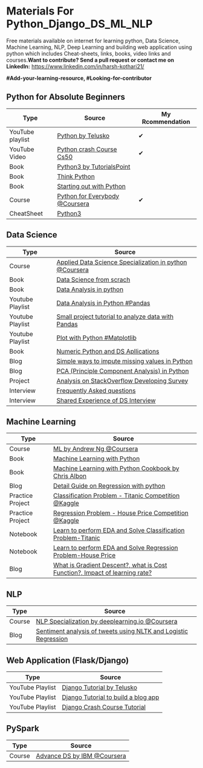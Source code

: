 # Materials For Python_Django_DS_ML_NLP
Free materials available on internet for learning python, Data Science, Machine Learning, NLP, Deep Learning and building web application using python which includes Cheat-sheets, links, books, video links and courses.**Want to contribute? Send a pull request or contact me on LinkedIn:** https://www.linkedin.com/in/harsh-kothari21/

**#Add-your-learning-resource, #Looking-for-contributor**

## Python for Absolute Beginners

Type | Source | My Rcommendation
--- | --- | ---
YouTube playlist | [Python by Telusko](https://www.youtube.com/playlist?list=PLsyeobzWxl7poL9JTVyndKe62ieoN-MZ3) | ✔
YouTube Video | [Python crash Course Cs50](https://youtu.be/mgBpcQRDtl0) | ✔
Book | [Python3 by TutorialsPoint](books/python/python3_tutorial.pdf)
Book | [Think Python](books/python/thinkpython.pdf)
Book | [Starting out with Python](books/python/Starting-Out-with-Python-4th-Edi.PDF)
Course | [Python for Everybody @Coursera](https://www.coursera.org/specializations/python?) | ✔
CheatSheet | [Python3](cheatsheets/python3.pdf)

## Data Science
Type | Source 
--- | ---
Course | [Applied Data Science Specialization in python @Coursera](https://www.coursera.org/specializations/data-science-python)
Book | [Data Science from scrach](https://github.com/HarshKothari21/Materials_python_Django_DS_ML_NLP/blob/master/books/Data%20Science/Data%20Science%20from%20Scratch%20with%20Python%20by%20Joel%20Grus.pdf)
Book | [Data Analysis in python](https://github.com/HarshKothari21/Materials_python_Django_DS_ML_NLP/blob/master/books/Data%20Analysis/Python%20for%20Data%20Analysis%202nd%20edition.pdf)
Youtube Playlist | [Data Analysis in Python #Pandas](https://www.youtube.com/playlist?list=PL-osiE80TeTsWmV9i9c58mdDCSskIFdDS)
Youtube Playlist | [Small project tutorial to analyze data with Pandas](https://www.youtube.com/playlist?list=PL5-da3qGB5IBITZj_dYSFqnd_15JgqwA6)
Youtube Playlist | [Plot with Python #Matplotlib](https://www.youtube.com/playlist?list=PL-osiE80TeTvipOqomVEeZ1HRrcEvtZB_)
Book | [Numeric Python and DS Apllications](https://github.com/HarshKothari21/Materials_python_Django_DS_ML_NLP/blob/master/books/Data%20Science/Numerical%20Python%20Scientific%20Computing%20and%20Data%20Science%20Applications.pdf)
Blog | [Simple ways to impute missing values in Python](https://medium.com/analytics-vidhya/simple-ways-to-impute-missing-values-in-a-dataset-with-examples-33d0688231be)
Blog | [PCA (Principle Component Analysis) in Python](https://towardsdatascience.com/pca-using-python-scikit-learn-e653f8989e60)
Project | [Analysis on StackOverflow Developing Survey](https://github.com/HarshKothari21/StackOverflow-Developing-Survey)
Interview | [Frequently Asked questions](https://github.com/HarshKothari21/Materials_python_Django_DS_ML_NLP/blob/master/Interview%20Preparation/data-science-interview-questions-answers.pptx)
Interview | [Shared Experience of DS Interview](https://ailearnerhub.com/2020/07/04/data-scientist-interview-experience/)

## Machine Learning
Type | Source 
--- | ---
Course | [ML by Andrew Ng @Coursera](https://www.coursera.org/learn/machine-learning)
Book | [Machine Learning with Python](https://github.com/HarshKothari21/Materials_python_Django_DS_ML_NLP/blob/master/books/Machine%20Learning/Introduction%20to%20ML%20with%20Python%20A%20Guide%20for%20Data%20Scientists%20by%20Andreas%20C.%20M%C3%BCller%2C%20Sarah%20Guido.pdf)
Book | [Machine Learning with Python Cookbook by Chris Albon](https://github.com/HarshKothari21/Materials_python_Django_DS_ML_NLP/blob/master/books/Machine%20Learning/ML%20with%20Python%20Cookbook%20by%20Chris%20Albon.pdf)
Blog | [Detail Guide on Regression with python](https://medium.com/swlh/a-detail-guide-on-regression-2f44c87c47d1)
Practice Project | [Classification Problem - Titanic Competition @Kaggle](https://www.kaggle.com/c/titanic)
Practice Project | [Regression Problem - House Price Competition @Kaggle](https://www.kaggle.com/c/house-prices-advanced-regression-techniques)
Notebook | [Learn to perform EDA and Solve Classification Problem-Titanic](https://www.kaggle.com/harshkothari21/100-accurate-results-with-eda-all-ml-models)
Notebook | [Learn to perform EDA and Solve Regression Problem-House Price](https://www.kaggle.com/harshkothari21/beginners-notebook-all-ml-models-eda)
Blog | [What is Gradient Descent?, what is Cost Function?, Impact of learning rate?](https://ailearnerhub.com/2020/05/06/what-is-gradient-descent/)

## NLP
Type | Source 
--- | ---
Course | [NLP Specialization by deeplearning.io @Coursera](https://www.coursera.org/specializations/natural-language-processing?)
Blog | [Sentiment analysis of tweets using NLTK and Logistic Regression](https://medium.com/analytics-vidhya/sentiment-analysis-of-tweets-8d090cecb096)

## Web Application (Flask/Django)
Type | Source 
--- | ---
YouTube Playlist | [Django Tutorial by Telusko](https://www.youtube.com/playlist?list=PLsyeobzWxl7r2ukVgTqIQcl-1T0C2mzau)
YouTube Playlist | [Django Tutorial to build a blog app](https://www.youtube.com/playlist?list=PL-osiE80TeTtoQCKZ03TU5fNfx2UY6U4p)
YouTube Playlist | [Django Crash Course Tutorial](https://www.youtube.com/playlist?list=PL-51WBLyFTg2vW-_6XBoUpE7vpmoR3ztO)

## PySpark
Type | Source
--- | ---
Course | [Advance DS by IBM @Coursera](https://www.coursera.org/specializations/advanced-data-science-ibm)
